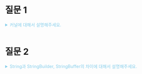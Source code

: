 # 질문 1

<details><summary style="color:skyblue">커널에 대해서 설명해주세요.</summary>
<p>

![Alt text](커널.png)

### 커널?

사전적인 의미로 "알맹이, 핵심"이란 뜻을 가지고 있음.
커널은 **운영 체제의 핵심부로 컴퓨터 자원들을 관리하는 역할**을 수행한다.

컴퓨터 자원 : CPU, 메모리, 파일, 네트워크, I/O 장치

> 커널은 사용자가 물리적인 하드웨어에 접근하고 사용할 수 있도록 하기 위한 인터페이스를 제공한다.

### 커널의 추상화

커널은 컴퓨터의 물리적 자원과 추상화 자원을 관리한다.

#### 물리적 자원 이름 -> 추상화한 자원 용어

* CPU -> 태스크(Task)
* 메모리(memory) -> 페이지(page), 세그먼트(segment)
* 디스크(disk) -> 파일(file)
* 네트워크(network) -> 소켓(socket)

### 커널의 역할
커널의 5가지 관리자
* 태스크 관리자 : 물리적 자원인 CPU를 추상 자원인 태스크로 제공
* 메모리 관리자 : 물리적 자원인 메모리를 추상 자원인 페이지나 세그먼트로 제공
* 파일 시스템 관리자 : 물리적 자원인 디스크를 추상 자원인 파일로 제공
* 네트워크 관리자 : 물리적 자원인 네트워크 장치를 추상 자원인 소켓으로 제공
* 디바이스 드라이버 관리자 : 각종 외부 장치(프린터, GPU 등)에 대한 접근을 제공
<details><summary style="color:skyblue">꼬리 질문 1 - 커널 모드와 사용자 모드의 차이 </summary>
<p>

사용자 모드의 응용 프로그램은 직접적으로 운영체제의 물리적 자원에 접근할 수가 없음. 이 때 사용자 프로그램이 물리적 자원을 이용할 수 있도록 커널이 제공하는 인터페이스가 시스템 콜임. 파일을 읽거나 쓰고 싶은 응용 프로그램에게 open, read, write와 같은 시스템 콜을 제공하는 것. 프로그램이 시스템 콜을 호출하면 커널 모드로 전환해서 작업을 수행하고, 작업 결과물을 반환하고 다시 사용자 모드로 전환하게 됨. 이러한 방식을 통해 커널은 파일 시스템, 네트워크 인터페이스, I/O 디바이스 들을 보호하는 역할을 수행함.

</p>
</details>

</p>
</details>

<br>

# 질문 2

<details><summary style="color:skyblue">String과 StringBuilder, StringBuffer의 차이에 대해서 설명해주세요.</summary>
<p>

* String
    * 불변 자료형 : 한 번 생성된 객체의 값을 변경할 수 없음. 아래와 같이 value가 `final`로 선언됨.
    ``` java
    public final class String implements java.io.Serializable, Comparable {
	private final byte[] value;}
   ```
   * 코드 상으로는 기존 객체의 값을 변경한 것처럼 보이지만, 실제로는 새로운 인스턴스를 생성하게됨.
   * 변경을 가한 것처럼 보인 기존 객체는 더 이상 쓰이지 않게 되며, GC의 대상이 됨
   * `+`로 연산을 하기 때문에 가독성 측면에서는 장점이 있음.
* StringBuffer
    * 가변 자료형 : 한 번 생성된 `StringBuilder` 객체의 값은 변경이 가능함.
    ```java
    public final class StringBuffer implements java.io.Serializable {
	private byte[] value;}    
    ```
    * 스레드 안전성 : 여러 스레드가 동시에 동일한 `StringBuffer` 인스턴스에 접근해도 안전하게 작업을 수행할 수 있음.
    * 성능 : 스레드 안전성을 위한 `synchronized` 키워드를 사용하기 때문에 `StringBuilder`에 비해 성능이 낮을 수 있음
* StringBuilder
    * 가변 자료형 : `SpringBuffer`와 동일
    * 스레드 안전성 : `SpringBuffer`와 다르게 멀티 스레드 환경에서 안전하지 않음, 멀티 스레딩을 할 경우 외부 동기화 작업이 필요
    * 성능 : `StringBuffer`에 비해 더 빠른 성능 제공, 동기화 작업에 대한 오버헤드가 없기 때문에 더 빠른 조작이 가능

`StringBuilder`와 `StringBuffer`는 동일한 메서드를 사용한다. 또한 불필요한 인스턴스를 생성하지 않기 때문에 메모리 측면에서 유리해보이지만, 상황에 따라 `String`이 더 유리할 때도 있다. 멀티 스레딩 환경에서 안전하게 동작하며 `final`키워드를 사용하기 때문에 상황에 맞게 사용할 수 있음.
    </p>
</details>